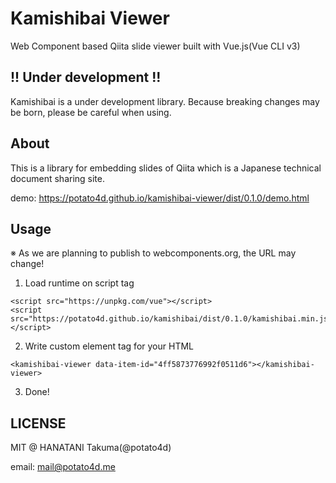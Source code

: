 # Kamishibai Viewer

Web Component based Qiita slide viewer built with Vue.js(Vue CLI v3)

## !! Under development !!

Kamishibai is a under development library.
Because breaking changes may be born, please be careful when using.

## About

This is a library for embedding slides of Qiita which is a Japanese technical document sharing site.

demo: https://potato4d.github.io/kamishibai-viewer/dist/0.1.0/demo.html

## Usage

※ As we are planning to publish to webcomponents.org, the URL may change!

1. Load runtime on script tag

```
<script src="https://unpkg.com/vue"></script>
<script src="https://potato4d.github.io/kamishibai/dist/0.1.0/kamishibai.min.js"></script>
```

2. Write custom element tag for your HTML

```
<kamishibai-viewer data-item-id="4ff5873776992f0511d6"></kamishibai-viewer>
```

3. Done!

## LICENSE

MIT @ HANATANI Takuma(@potato4d)

email: mail@potato4d.me

